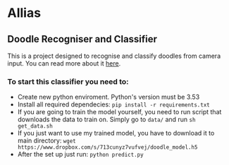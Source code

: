 # AIlias
## Doodle Recogniser and Classifier

This is a project designed to recognise and classify doodles from camera input. You can read more about it [here]().

### To start this classifier you need to:
* Create new python enviroment. Python's version must be 3.53
* Install all required dependecies: `pip install -r requirements.txt`
* If you are going to train the model yourself, you need to run script that downloads the data to train on. Simply go to `data/` and run `sh get_data.sh`
* If you just want to use my trained model, you have to download it to main directory: `wget https://www.dropbox.com/s/713cunyz7vufvej/doodle_model.h5`
* After the set up just run: `python predict.py`